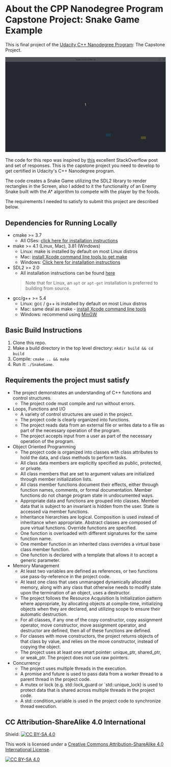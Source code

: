 # About the CPP Nanodegree Program Capstone Project: Snake Game Example

This is final project of the [Udacity C++ Nanodegree Program](https://www.udacity.com/course/c-plus-plus-nanodegree--nd213): The Capstone Project. 

<img src="updated-snake_game.gif"/>

The code for this repo was inspired by [this](https://codereview.stackexchange.com/questions/212296/snake-game-in-c-with-sdl) excellent StackOverflow post and set of responses. This is the capstone project you need to develop to get certified in Udacity's C++ Nanodegree program.

The code creates a Snake Game utilizing the SDL2 library to render rectangles in the Screen, also I added to it the functionality of an Enemy Snake built with the A* algorithm to compete with the player by the foods.

The requirements I needed to satisfy to submit this project are described below.

## Dependencies for Running Locally
* cmake >= 3.7
  * All OSes: [click here for installation instructions](https://cmake.org/install/)
* make >= 4.1 (Linux, Mac), 3.81 (Windows)
  * Linux: make is installed by default on most Linux distros
  * Mac: [install Xcode command line tools to get make](https://developer.apple.com/xcode/features/)
  * Windows: [Click here for installation instructions](http://gnuwin32.sourceforge.net/packages/make.htm)
* SDL2 >= 2.0
  * All installation instructions can be found [here](https://wiki.libsdl.org/Installation)
  >Note that for Linux, an `apt` or `apt-get` installation is preferred to building from source. 
* gcc/g++ >= 5.4
  * Linux: gcc / g++ is installed by default on most Linux distros
  * Mac: same deal as make - [install Xcode command line tools](https://developer.apple.com/xcode/features/)
  * Windows: recommend using [MinGW](http://www.mingw.org/)

## Basic Build Instructions

1. Clone this repo.
2. Make a build directory in the top level directory: `mkdir build && cd build`
3. Compile: `cmake .. && make`
4. Run it: `./SnakeGame`.

## Requirements the project must satisfy
* The project demonstrates an understanding of C++ functions and control structures.
  * The project code must compile and run without errors.
* Loops, Functions and I/O
  * A variety of control structures are used in the project.
  * The project code is clearly organized into functions.
  * The project reads data from an external file or writes data to a file as part of the necessary operation of the program.
  * The project accepts input from a user as part of the necessary operation of the program.
* Object Oriented Programming
  * The project code is organized into classes with class attributes to hold the data, and class methods to perform tasks.
  * All class data members are explicitly specified as public, protected, or private.
  * All class members that are set to argument values are initialized through member initialization lists.
  * All class member functions document their effects, either through function names, comments, or formal documentation. Member functions do not change program state in undocumented ways.
  * Appropriate data and functions are grouped into classes. Member data that is subject to an invariant is hidden from the user. State is accessed via member functions.
  * Inheritance hierarchies are logical. Composition is used instead of inheritance when appropriate. Abstract classes are composed of pure virtual functions. Override functions are specified.
  * One function is overloaded with different signatures for the same function name.
  * One member function in an inherited class overrides a virtual base class member function.
  * One function is declared with a template that allows it to accept a generic parameter.
* Memory Management
  * At least two variables are defined as references, or two functions use pass-by-reference in the project code.
  * At least one class that uses unmanaged dynamically allocated memory, along with any class that otherwise needs to modify state upon the termination of an object, uses a destructor.
  * The project follows the Resource Acquisition Is Initialization pattern where appropriate, by allocating objects at compile-time, initializing objects when they are declared, and utilizing scope to ensure their automatic destruction.
  * For all classes, if any one of the copy constructor, copy assignment operator, move constructor, move assignment operator, and destructor are defined, then all of these functions are defined.
  * For classes with move constructors, the project returns objects of that class by value, and relies on the move constructor, instead of copying the object.
  * The project uses at least one smart pointer: unique_ptr, shared_ptr, or weak_ptr. The project does not use raw pointers.
* Concurrency
  * The project uses multiple threads in the execution.
  * A promise and future is used to pass data from a worker thread to a parent thread in the project code.
  * A mutex or lock (e.g. std::lock_guard or `std::unique_lock) is used to protect data that is shared across multiple threads in the project code.
  * A std::condition_variable is used in the project code to synchronize thread execution.

## CC Attribution-ShareAlike 4.0 International


Shield: [![CC BY-SA 4.0][cc-by-sa-shield]][cc-by-sa]

This work is licensed under a
[Creative Commons Attribution-ShareAlike 4.0 International License][cc-by-sa].

[![CC BY-SA 4.0][cc-by-sa-image]][cc-by-sa]

[cc-by-sa]: http://creativecommons.org/licenses/by-sa/4.0/
[cc-by-sa-image]: https://licensebuttons.net/l/by-sa/4.0/88x31.png
[cc-by-sa-shield]: https://img.shields.io/badge/License-CC%20BY--SA%204.0-lightgrey.svg
